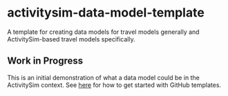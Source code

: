 # activitysim-data-model-template
A template for creating data models for travel models generally and ActivitySim-based travel models specifically.

## Work in Progress
This is an initial demonstration of what a data model could be in the ActivitySim context. See [here](https://docs.github.com/en/repositories/creating-and-managing-repositories/creating-a-repository-from-a-template) for how to get started with GitHub templates.




